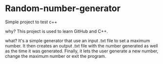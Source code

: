 # Random-number-generator
Simple project to test c++ 

why? 
This project is used to learn GitHub and C++. 

what?
It's a simple generator that use an input .txt file to set a maximum number.
It then creates an output .txt file with the number generated as well as the time it was generated. 
Finally, it lets the user generate a new number, change the maximum number or exit the program. 
